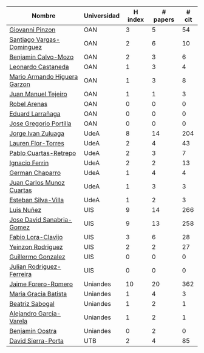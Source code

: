 | Nombre | Universidad | H index | # papers | # cit | 
| ------ | --- | -----  | ----- | -------- |
| [Giovanni Pinzon](https://ui.adsabs.harvard.edu/search/p_=0&q=author%3A%22Pinzon%2C%20Giovanni%22%20doctype%3Aarticle%20property%3Arefereed%20collection%3A(astronomy%20NOT%20physics)%20pubdate%3A%5B2019%20TO%202023%5D&sort=date%20desc%2C%20bibcode%20desc) | OAN | 3 | 5 | 54 |
| [Santiago Vargas-Dominguez](https://ui.adsabs.harvard.edu/search/p_=0&q=author%3A%22Vargas-Dominguez%22%20doctype%3Aarticle%20property%3Arefereed%20collection%3A(astronomy%20NOT%20physics)%20pubdate%3A%5B2019%20TO%202023%5D&sort=date%20desc%2C%20bibcode%20desc) | OAN | 2 | 6 | 10 |
| [Benjamin Calvo-Mozo](https://ui.adsabs.harvard.edu/search/q=author%3A%22Calvo-Mozo%22%20doctype%3Aarticle%20property%3Arefereed%20collection%3A(astronomy%20NOT%20physics)%20pubdate%3A%5B2019%20TO%202023%5D&sort=date%20desc%2C%20bibcode%20desc&p_=0) | OAN | 2 | 3 | 6 |
| [Leonardo Castaneda](https://ui.adsabs.harvard.edu/search/q=author%3A%22Castaneda%2C%20Leonardo%22%20doctype%3Aarticle%20property%3Arefereed%20collection%3A(astronomy%20NOT%20physics)%20pubdate%3A%5B2019%20TO%202023%5D&sort=date%20desc%2C%20bibcode%20desc&p_=0) | OAN | 1 | 3 | 4 |
| [Mario Armando Higuera Garzon](https://ui.adsabs.harvard.edu/search/q=%20(author%3A%22higuera-g%22%20OR%20author%3A%22higuera%20garzon%2C%20m%22)%20doctype%3Aarticle%20property%3Arefereed%20collection%3A(astronomy%20NOT%20physics)%20pubdate%3A%5B2019%20TO%202023%5D&sort=date%20desc%2C%20bibcode%20desc&p_=0) | OAN | 1 | 3 | 8 |
| [Juan Manuel Tejeiro](https://ui.adsabs.harvard.edu/search/q=author%3A%22tejeiro%22%20doctype%3Aarticle%20property%3Arefereed%20collection%3A(astronomy%20NOT%20physics)%20pubdate%3A%5B2019%20TO%202023%5D%20&sort=date%20desc%2C%20bibcode%20desc&p_=0) | OAN | 1 | 1 | 3 |
| [Robel Arenas](https://ui.adsabs.harvard.edu/search/q=author%3A%22Arenas-Salazar%22%20or%20author%3A%22Arenas%2C%20Robel%22%20doctype%3Aarticle%20property%3Arefereed%20collection%3A(astronomy%20NOT%20physics)%20pubdate%3A%5B2019%20TO%202023%5D&sort=date%20desc%2C%20bibcode%20desc&p_=0)  | OAN | 0 | 0 | 0 |
| [Eduard Larrañaga](https://ui.adsabs.harvard.edu/search/q=(author%3A%22Larra%C3%B1aga%2C%20Eduard%20Alexis%22%20OR%20author%3A%22Larra%C3%B1aga%2C%20Alexis%22)%20%20doctype%3Aarticle%20property%3Arefereed%20collection%3A(astronomy%20NOT%20physics)%20pubdate%3A%5B2019%20TO%202023%5D&sort=date%20desc%2C%20bibcode%20desc&p_=0) | OAN | 0 | 0 | 0 |
| [Jose Gregorio Portilla](https://ui.adsabs.harvard.edu/search/q=author%3A%22Portilla%2C%20Jose%20Gregorio%22%20doctype%3Aarticle%20property%3Arefereed%20collection%3A(astronomy%20NOT%20physics)%20pubdate%3A%5B2019%20TO%202023%5D%20&sort=date%20desc%2C%20bibcode%20desc&p_=0) | OAN | 0 | 0 | 0 |
| [Jorge Ivan Zuluaga](https://ui.adsabs.harvard.edu/search/filter_property_fq_property=AND&filter_property_fq_property=property%3A%22refereed%22&fq=%7B!type%3Daqp%20v%3D%24fq_property%7D&fq_property=(property%3A%22refereed%22)&q=author%3A%22Zuluaga%2C%20Jorge%22%20collection%3Aphysics&sort=date%20desc%2C%20bibcode%20desc&p_=0) | UdeA | 8 | 14 | 204 |
| [Lauren Flor-Torres](https://ui.adsabs.harvard.edu/search/q=author%3A%22Flor-Torres%22%20doctype%3Aarticle%20property%3Arefereed%20collection%3A(astronomy%20NOT%20physics)%20pubdate%3A%5B2019%20TO%202023%5D&sort=date%20desc%2C%20bibcode%20desc&p_=0) | UdeA | 2 | 4 | 43 |
| [Pablo Cuartas-Retrepo](https://ui.adsabs.harvard.edu/search/q=author%3A%22cuartas-restrepo%22%20doctype%3Aarticle%20property%3Arefereed%20collection%3A(astronomy%20NOT%20physics)%20pubdate%3A%5B2019%20TO%202023%5D&sort=date%20desc%2C%20bibcode%20desc&p_=0) | UdeA | 2 | 3 | 7 |
| [Ignacio Ferrin](https://ui.adsabs.harvard.edu/search/q=author%3A%22Ferrin%2C%20Ignacio%22%20doctype%3Aarticle%20property%3Arefereed%20collection%3A(astronomy%20NOT%20physics)%20pubdate%3A%5B2019%20TO%202023%5D&sort=date%20desc%2C%20bibcode%20desc&p_=0) | UdeA | 2 | 2 | 13 |
| [German Chaparro](https://ui.adsabs.harvard.edu/search/q=author%3A%22Chaparro%2C%20German%22%20doctype%3Aarticle%20property%3Arefereed%20collection%3A(astronomy%20NOT%20physics)%20pubdate%3A%5B2019%20TO%202023%5D&sort=date%20desc%2C%20bibcode%20desc&p_=0) | UdeA | 1 | 4 | 4 |
| [Juan Carlos Munoz Cuartas](https://ui.adsabs.harvard.edu/search/q=author%3A%22Munoz-Cuartas%2C%20Juan%20Carlos%22%20doctype%3Aarticle%20property%3Arefereed%20collection%3A(astronomy%20NOT%20physics)%20pubdate%3A%5B2019%20TO%202023%5D&sort=date%20desc%2C%20bibcode%20desc&p_=0) | UdeA | 1 | 3 | 3 |
| [Esteban Silva-Villa](https://ui.adsabs.harvard.edu/search/q=author%3A%22Silva-Villa%22%20doctype%3Aarticle%20property%3Arefereed%20collection%3A(astronomy%20NOT%20physics)%20pubdate%3A%5B2019%20TO%202023%5D&sort=date%20desc%2C%20bibcode%20desc&p_=0) | UdeA | 1 | 2 | 3 |
| [Luis Nuñez](https://ui.adsabs.harvard.edu/search/q=author%3A%22nu%C3%B1ez%2C%20luis%22%20doctype%3Aarticle%20property%3Arefereed%20collection%3A(astronomy%20NOT%20physics)%20pubdate%3A%5B2019%20TO%202023%5D&sort=date%20desc%2C%20bibcode%20desc&p_=0) | UIS | 9 | 14 | 266 |
| [Jose David Sanabria-Gomez](https://ui.adsabs.harvard.edu/search/q=author%3A%22sanabria-gomez%22%20doctype%3Aarticle%20property%3Arefereed%20collection%3A(astronomy%20NOT%20physics)%20pubdate%3A%5B2019%20TO%202023%5D&sort=date%20desc%2C%20bibcode%20desc&p_=0) | UIS | 9 | 13 | 258 |
| [Fabio Lora-Clavijo](https://ui.adsabs.harvard.edu/search/q=author%3A%22lora-clavijo%22%20doctype%3Aarticle%20property%3Arefereed%20collection%3A(astronomy%20NOT%20physics)%20pubdate%3A%5B2019%20TO%202023%5D&sort=date%20desc%2C%20bibcode%20desc&p_=0) | UIS | 3 | 6 | 28 |
| [Yeinzon Rodriguez](https://ui.adsabs.harvard.edu/search/q=author%3A%22Rodriguez%2C%20Yeinzon%22%20doctype%3Aarticle%20property%3Arefereed%20collection%3A(astronomy%20NOT%20physics)%20pubdate%3A%5B2019%20TO%202023%5D&sort=date%20desc%2C%20bibcode%20desc&p_=0) | UIS | 2 | 2 | 27 |
| [Guillermo Gonzalez](https://ui.adsabs.harvard.edu/search/q=author%3A%22Gonzalez%2C%20Guillermo%20A.%22%20%20affil%3ASantander%20doctype%3Aarticle%20property%3Arefereed%20collection%3A(astronomy%20NOT%20physics)%20pubdate%3A%5B2019%20TO%202023%5D%20&sort=date%20desc%2C%20bibcode%20desc&p_=0) | UIS | 0 | 0 | 0 |
| [Julian Rodriguez-Ferreira](https://ui.adsabs.harvard.edu/search/q=author%3A%22Rodriguez-Ferreira%22%20doctype%3Aarticle%20property%3Arefereed%20collection%3A(astronomy%20NOT%20physics)%20pubdate%3A%5B2019%20TO%202023%5D%20&sort=date%20desc%2C%20bibcode%20desc&p_=0) | UIS | 0 | 0 | 0 |
| [Jaime Forero-Romero](https://ui.adsabs.harvard.edu/search/q=author%3A%22forero-romero%22%20doctype%3Aarticle%20property%3Arefereed%20collection%3A(astronomy%20NOT%20physics)%20pubdate%3A%5B2019%20TO%202023%5D&sort=date%20desc%2C%20bibcode%20desc&p_=0) | Uniandes | 10 | 20 | 362 |
| [Maria Gracia Batista](https://ui.adsabs.harvard.edu/search/q=author%3A%22Batista%2C%20Maria%20Gracia%22%20doctype%3Aarticle%20property%3Arefereed%20collection%3A(astronomy%20NOT%20physics)%20pubdate%3A%5B2019%20TO%202023%5D&sort=date%20desc%2C%20bibcode%20desc&p_=0) | Uniandes | 1 | 4 | 3 |
| [Beatriz Sabogal](https://ui.adsabs.harvard.edu/search/q=author%3A%22sabogal%2C%20beatriz%22%20doctype%3Aarticle%20property%3Arefereed%20collection%3A(astronomy%20NOT%20physics)%20pubdate%3A%5B2019%20TO%202023%5D&sort=date%20desc%2C%20bibcode%20desc&p_=0) | Uniandes | 1 | 2 | 1 |
 [Alejandro Garcia-Varela](https://ui.adsabs.harvard.edu/search/q=author%3A%22garcia-varela%22%20doctype%3Aarticle%20property%3Arefereed%20collection%3A(astronomy%20NOT%20physics)%20pubdate%3A%5B2019%20TO%202023%5D&sort=date%20desc%2C%20bibcode%20desc&p_=0) | Uniandes | 1 | 2 | 1 |
| [Benjamin Oostra](https://ui.adsabs.harvard.edu/search/q=author%3A%22Oostra%22%20doctype%3Aarticle%20property%3Arefereed%20collection%3A(astronomy%20NOT%20physics)%20pubdate%3A%5B2019%20TO%202023%5D&sort=date%20desc%2C%20bibcode%20desc&p_=0) | Uniandes | 0 | 2 | 0 |
| [David Sierra-Porta](https://ui.adsabs.harvard.edu/search/q=%20author%3A%22sierra-porta%22%20doctype%3Aarticle%20property%3Arefereed%20collection%3A(astronomy%20NOT%20physics)%20pubdate%3A%5B2019%20TO%202023%5D&sort=date%20desc%2C%20bibcode%20desc&p_=0) | UTB | 2 | 4 | 85 |



